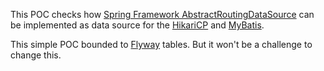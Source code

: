 This POC checks how [Spring Framework AbstractRoutingDataSource](https://docs.spring.io/spring-framework/docs/current/javadoc-api/org/springframework/jdbc/datasource/lookup/AbstractRoutingDataSource.html)
can be implemented as data source for the  [HikariCP](https://github.com/brettwooldridge/HikariCP) and [MyBatis](https://mybatis.org/mybatis-3/).

This simple POC bounded to [Flyway](https://www.red-gate.com/products/flyway/community/) tables. But it won't be a challenge to change this.
